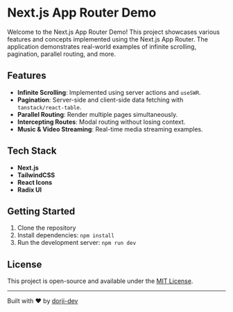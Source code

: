 # Next.js App Router Demo

Welcome to the Next.js App Router Demo! This project showcases various features and concepts implemented using the Next.js App Router. The application demonstrates real-world examples of infinite scrolling, pagination, parallel routing, and more.

## Features

- **Infinite Scrolling**: Implemented using server actions and `useSWR`.
- **Pagination**: Server-side and client-side data fetching with `tanstack/react-table`.
- **Parallel Routing**: Render multiple pages simultaneously.
- **Intercepting Routes**: Modal routing without losing context.
- **Music & Video Streaming**: Real-time media streaming examples.

## Tech Stack

- **Next.js**
- **TailwindCSS**
- **React Icons**
- **Radix UI**

## Getting Started

1. Clone the repository
2. Install dependencies: `npm install`
3. Run the development server: `npm run dev`

## License

This project is open-source and available under the [MIT License](LICENSE).

---

Built with ❤️ by [dorji-dev](https://github.com/dorji-dev)
